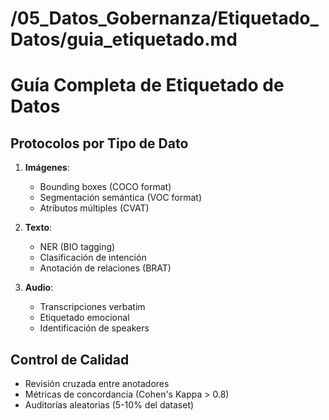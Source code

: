 # /05_Datos_Gobernanza/Etiquetado_Datos/guia_etiquetado.md
# Guía Completa de Etiquetado de Datos

## Protocolos por Tipo de Dato
1. **Imágenes**:
   - Bounding boxes (COCO format)
   - Segmentación semántica (VOC format)
   - Atributos múltiples (CVAT)

2. **Texto**:
   - NER (BIO tagging)
   - Clasificación de intención
   - Anotación de relaciones (BRAT)

3. **Audio**:
   - Transcripciones verbatim
   - Etiquetado emocional
   - Identificación de speakers

## Control de Calidad
- Revisión cruzada entre anotadores
- Métricas de concordancia (Cohen's Kappa > 0.8)
- Auditorías aleatorias (5-10% del dataset)